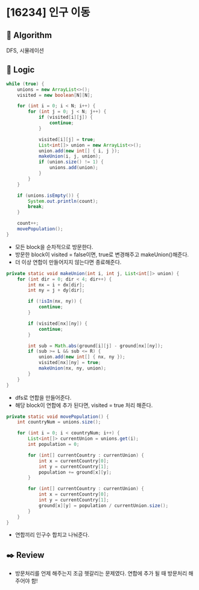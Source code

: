 # [16234] 인구 이동

## :pushpin: **Algorithm**

DFS, 시뮬레이션

## :round_pushpin: **Logic**

```java
while (true) {
	unions = new ArrayList<>();
	visited = new boolean[N][N];

	for (int i = 0; i < N; i++) {
		for (int j = 0; j < N; j++) {
			if (visited[i][j]) {
				continue;
			}

			visited[i][j] = true;
			List<int[]> union = new ArrayList<>();
			union.add(new int[] { i, j });
			makeUnion(i, j, union);
			if (union.size() != 1) {
				unions.add(union);
			}
		}
	}

	if (unions.isEmpty()) {
		System.out.println(count);
		break;
	}

	count++;
	movePopulation();
}
```

- 모든 block을 순차적으로 방문한다.
- 방문한 block이 visited = false이면, true로 변경해주고 makeUnion()해준다.
- 더 이상 연합이 만들어지지 않는다면 종료해준다.

```java
private static void makeUnion(int i, int j, List<int[]> union) {
	for (int dir = 0; dir < 4; dir++) {
		int nx = i + dx[dir];
		int ny = j + dy[dir];

		if (!isIn(nx, ny)) {
			continue;
		}

		if (visited[nx][ny]) {
			continue;
		}

		int sub = Math.abs(ground[i][j] - ground[nx][ny]);
		if (sub >= L && sub <= R) {
			union.add(new int[] { nx, ny });
			visited[nx][ny] = true;
			makeUnion(nx, ny, union);
		}
	}
}
```

- dfs로 연합을 만들어준다.
- 해당 block이 연합에 추가 된다면, visited = true 처리 해준다.

```java
private static void movePopulation() {
	int countryNum = unions.size();

	for (int i = 0; i < countryNum; i++) {
		List<int[]> currentUnion = unions.get(i);
		int population = 0;

		for (int[] currentCountry : currentUnion) {
			int x = currentCountry[0];
			int y = currentCountry[1];
			population += ground[x][y];
		}

		for (int[] currentCountry : currentUnion) {
			int x = currentCountry[0];
			int y = currentCountry[1];
			ground[x][y] = population / currentUnion.size();
		}
	}
}
```

- 연합끼리 인구수 합치고 나눠준다.

## :black_nib: **Review**

- 방문처리를 언제 해주는지 조금 헷갈리는 문제였다. 연합에 추가 될 때 방문처리 해주어야 함!

```

```
